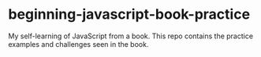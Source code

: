 # beginning-javascript-book-practice
My self-learning of JavaScript from a book. This repo contains the practice examples and challenges seen in the book.

